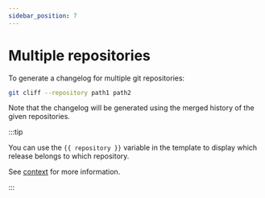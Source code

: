 ```yaml
---
sidebar_position: 7
---
```


# Multiple repositories

To generate a changelog for multiple git repositories:

```bash
git cliff --repository path1 path2
```

Note that the changelog will be generated using the merged history of the given repositories.

:::tip

You can use the `{{ repository }}` variable in the template to display which release belongs to which repository.

See [context](/docs/templating/context) for more information.

:::
